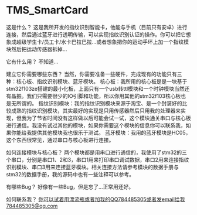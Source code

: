 # TMS_SmartCard
这是什么？
    这是我所开发的指纹识别智能卡，他能与手机（目前只有安卓）进行连接，然后通过蓝牙进行透明传输，可以实现指纹识别认证的操作。你可以把它想象成超级学生卡/员工卡/水卡巴拉巴拉...或者想象把你的运动手环上加一个指纹模块然后把运动传感器拆掉...

它有什么用？
    不知道...
  
建立它你需要哪些东西？
    当然，你需要准备一些硬件，完成现有的功能只有三种：核心板、指纹识别模块、蓝牙模块。
    核心板：我所用的核心板是是一块基于stm32f103ze搭建的最小化板，上面只有一个usb转ttl模块和一个时钟模块当然还有晶振。我们只需要很少的IO引脚和功能，所以你用其他的stm32f103核心板也是无所谓的。
    指纹识别模块：我的指纹识别模块来源于淘宝、是一个封装好的比较成熟的指纹识别模块，其实最好的实现是只用传感器然后只用我的处理器来实现，但我为了节省时间没有这样做以后可能会试一试，这个模块通关串口与核心板进行通信。我没有试过其他的模块，如果你需要这个模块的信息你可以联系我，如果你能给我提供其他模块我也很乐于测试。
    蓝牙模块：我用的蓝牙模块是HC05，这个东西很常见，通过串口与核心板进行连接。

如何连接模块与核心板？
两个模块都是用串口进行通信的，我使用了stm32的三个串口，分别是串口1、2和3，串口1用来打印串口调试数据，串口2用来连接指纹识别模块、串口3用来连接蓝牙模块。相关连接方法请参考模块的数据手册与stm32的数据手册，我的源码中也有一些注释可以参考。

有哪些Bug？
好像有一些Bug，但是忘了...正常用还好。

如何联系我？
你可以试着用漂流瓶或者加我的QQ784485305或者发email给我784485305@qq.com


